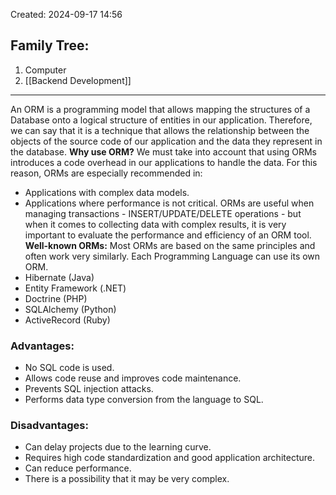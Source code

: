 Created: 2024-09-17 14:56
## Family Tree:
1. Computer
2. [[Backend Development]]
-- -
An ORM is a programming model that allows mapping the structures of a Database onto a logical structure of entities in our application. Therefore, we can say that it is a technique that allows the relationship between the objects of the source code of our application and the data they represent in the database.
**Why use ORM?** We must take into account that using ORMs introduces a code overhead in our applications to handle the data. For this reason, ORMs are especially recommended in:
- Applications with complex data models.
- Applications where performance is not critical.
ORMs are useful when managing transactions - INSERT/UPDATE/DELETE operations - but when it comes to collecting data with complex results, it is very important to evaluate the performance and efficiency of an ORM tool.
**Well-known ORMs:** Most ORMs are based on the same principles and often work very similarly. Each Programming Language can use its own ORM.
- Hibernate (Java)
- Entity Framework (.NET)
- Doctrine (PHP)
- SQLAlchemy (Python)
- ActiveRecord (Ruby)
### Advantages:
- No SQL code is used.
- Allows code reuse and improves code maintenance.
- Prevents SQL injection attacks.
- Performs data type conversion from the language to SQL.
### Disadvantages:
- Can delay projects due to the learning curve.
- Requires high code standardization and good application architecture.
- Can reduce performance.
- There is a possibility that it may be very complex.
